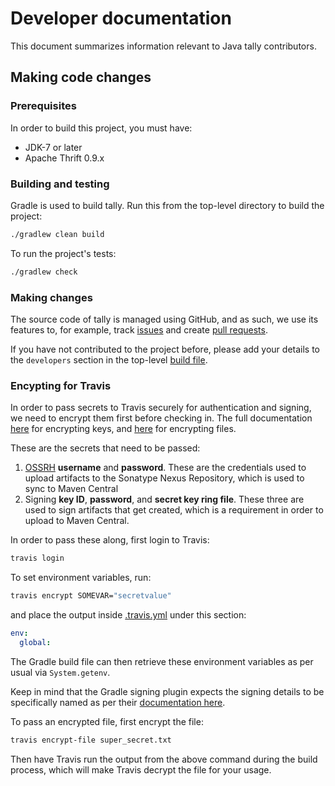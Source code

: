 # Developer documentation

This document summarizes information relevant to Java tally contributors.

## Making code changes

### Prerequisites
In order to build this project, you must have:
- JDK-7 or later
- Apache Thrift 0.9.x

### Building and testing
Gradle is used to build tally. Run this from the top-level directory to build the project:
```bash
./gradlew clean build
```

To run the project's tests:
```bash
./gradlew check
```

### Making changes
The source code of tally is managed using GitHub, and as such, we use its features to, for example,
track [issues](https://help.github.com/articles/about-issues/) and create
[pull requests](https://help.github.com/articles/creating-a-pull-request/). 

If you have not contributed to the project before, please add your details to the `developers`
section in the top-level [build file](build.gradle).

### Encypting for Travis
In order to pass secrets to Travis securely for authentication and signing, we need to encrypt them
first before checking in. The full documentation [here](https://docs.travis-ci.com/user/encryption-keys/)
for encrypting keys, and [here](https://docs.travis-ci.com/user/encrypting-files/) for encrypting files.

These are the secrets that need to be passed:
1. [OSSRH](http://central.sonatype.org/pages/ossrh-guide.html) **username** and **password**. These are
the credentials used to upload artifacts to the Sonatype Nexus Repository, which is used to sync to
Maven Central
1. Signing **key ID**, **password**, and **secret key ring file**. These three are used to sign
artifacts that get created, which is a requirement in order to upload to Maven Central.

In order to pass these along, first login to Travis:
```bash
travis login
```

To set environment variables, run:
```bash
travis encrypt SOMEVAR="secretvalue"
```
and place the output inside [.travis.yml](.travis.yml) under this section:
```yaml
env:
  global:
```
The Gradle build file can then retrieve these environment variables as per usual via `System.getenv`.

Keep in mind that the Gradle signing plugin expects the signing details to be specifically named as per
their [documentation here](https://docs.gradle.org/current/userguide/signing_plugin.html#sec:signatory_credentials). 

To pass an encrypted file, first encrypt the file:
```bash
travis encrypt-file super_secret.txt
```

Then have Travis run the output from the above command during the build process, which will make Travis
decrypt the file for your usage.
